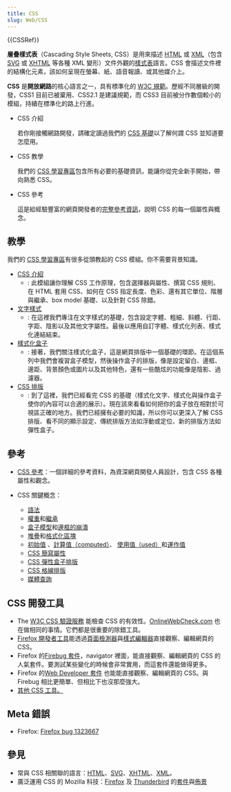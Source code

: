 ```yaml
---
title: CSS
slug: Web/CSS
---
```


{{CSSRef}}

**層疊樣式表**（Cascading Style Sheets, CSS）是用來描述 [HTML](/zh-TW/docs/Web/HTML) 或 [XML](/zh-TW/docs/XML)（包含 [SVG](/zh-TW/docs/Web/SVG) 或 [XHTML](/zh-TW/docs/Glossary/XHTML) 等各種 XML 變形）文件外觀的[樣式表](/zh-TW/docs/DOM/stylesheet)語言。CSS 會描述文件裡的結構化元素，該如何呈現在螢幕、紙、語音報讀、或其他媒介上。

**CSS** 是**開放網路**的核心語言之一，具有標準化的 [W3C 規範](https://www.w3.org/Style/CSS/#specs)。歷經不同層級的開發，CSS1 目前已被棄用、CSS2.1 是建議規範，而 CSS3 目前被分作數個較小的模組，持續在標準化的路上行進。

- CSS 介紹

  若你剛接觸網路開發，請確定讀過我們的 [CSS 基礎](/zh-TW/docs/Learn/Getting_started_with_the_web/CSS_basics)以了解何謂 CSS 並知道要怎麼用。

- CSS 教學

  我們的 [CSS 學習專區](/zh-TW/docs/Learn/CSS)包含所有必要的基礎資訊，能讓你從完全新手開始，帶向熟悉 CSS。

- CSS 參考

  這是給經驗豐富的網頁開發者的[完整參考資訊](/zh-TW/docs/Web/CSS/Reference)，說明 CSS 的每一個屬性與概念。

## 教學

我們的 [CSS 學習專區](/zh-TW/docs/Learn/CSS)有很多從頭教起的 CSS 模組。你不需要背景知識。

- [CSS 介紹](/zh-TW/docs/Learn/CSS/First_steps)
  - : 此模組讓你理解 CSS 工作原理，包含選擇器與屬性、撰寫 CSS 規則、在 HTML 套用 CSS、如何在 CSS 指定長度、色彩、還有其它單位、階層與繼承、box model 基礎、以及針對 CSS 除錯。
- [文字樣式](/zh-TW/docs/Learn/CSS/Styling_text)
  - : 在這裡我們專注在文字樣式的基礎，包含設定字體、粗細、斜體、行距、字距、陰影以及其他文字屬性。最後以應用自訂字體、樣式化列表、樣式化連結結束。
- [樣式化盒子](/zh-TW/docs/Learn/CSS/Building_blocks)
  - : 接著，我們關注樣式化盒子，這是網頁排版中一個基礎的環節。在這個系列中我們會複習盒子模型，然後操作盒子的排版，像是設定留白、邊框、邊距、背景顏色或圖片以及其他特色，還有一些酷炫的功能像是陰影、過濾器。
- [CSS 排版](/zh-TW/docs/Learn/CSS/CSS_layout)
  - : 到了這裡，我們已經看完 CSS 的基礎（樣式化文字、樣式化與操作盒子使你的內容可以合適的展示）。現在該來看看如何把你的盒子放在相對於可視區正確的地方。我們已經擁有必要的知識，所以你可以更深入了解 CSS 排版、看不同的顯示設定、傳統排版方法如浮動或定位、新的排版方法如彈性盒子。

## 參考

- [CSS 參考](/zh-TW/docs/Web/CSS/Reference)：一個詳細的參考資料，為資深網頁開發人員設計，包含 CSS 各種屬性和觀念。
- CSS 關鍵概念：

  - [語法](/zh-TW/docs/CSS/Syntax)
  - [權重](/zh-TW/docs/CSS/Specificity)和[繼承](/zh-TW/docs/CSS/inheritance)
  - [盒子模型](/zh-TW/docs/CSS/box_model)和[邊框的崩潰](/zh-TW/docs/CSS/margin_collapsing)
  - [堆疊](/zh-TW/docs/CSS/Understanding_z-index/Stacking_context)和[格式化區塊](/zh-TW/docs/CSS/block_formatting_context)
  - [初始值](/zh-TW/docs/CSS/initial_value) 、[計算值（computed）](/zh-TW/docs/CSS/computed_value)、 [使用值（used）](/zh-TW/docs/CSS/used_value)和[運作值](/zh-TW/docs/CSS/actual_value)
  - [CSS 簡寫屬性](/zh-TW/docs/CSS/Shorthand_properties)
  - [CSS 彈性盒子排版](/zh-TW/docs/Web/CSS/CSS_flexible_box_layout)
  - [CSS 格線排版](/zh-TW/docs/Web/CSS/CSS_grid_layout)
  - [媒體查詢](/zh-TW/docs/Web/CSS/CSS_media_queries)

## CSS 開發工具

- The [W3C CSS 驗證服務](https://jigsaw.w3.org/css-validator/) 能檢查 CSS 的有效性。[OnlineWebCheck.com](https://www.onlinewebcheck.com/) 也在做相同的事情。它們都是很重要的除錯工具。
- [Firefox 開發者工具](https://firefox-source-docs.mozilla.org/devtools-user/index.html)能透過[頁面檢測器](https://firefox-source-docs.mozilla.org/devtools-user/page_inspector/index.html)與[樣式編輯器](https://firefox-source-docs.mozilla.org/devtools-user/style_editor/index.html)直接觀察、編輯網頁的 CSS。
- Firefox 的[Firebug 套件](https://addons.mozilla.org/zh-TW/firefox/addon/1843/)，navigator 裡面，能直接觀察、編輯網頁的 CSS 的人氣套件。要測試某些變化的時候會非常實用，而這套件還能做得更多。
- Firefox 的[Web Developer 套件](https://addons.mozilla.org/zh-TW/firefox/addon/web-developer/) 也能能直接觀察、編輯網頁的 CSS。與 Firebug 相比更簡單、但相比下也沒那麼強大。
- [其他 CSS 工具。](/zh-TW/docs/Web/CSS/Tools)

## Meta 錯誤

- Firefox: [Firefox bug 1323667](https://bugzilla.mozilla.org/show_bug.cgi?id%3D1323667)

## 參見

- 常與 CSS 相關聯的語言：[HTML](/zh-TW/docs/Web/HTML)、[SVG](/zh-TW/docs/Web/SVG)、[XHTML](/zh-TW/docs/Glossary/XHTML)、[XML](/zh-TW/docs/XML)。
- 廣泛運用 CSS 的 Mozilla 科技：[Firefox](/zh-TW/docs/Mozilla/Firefox) 及 [Thunderbird](/zh-TW/docs/Mozilla/Thunderbird) 的[套件](/zh-TW/docs/Extensions)與[佈景](/zh-TW/docs/Mozilla/Add-ons/Themes)
